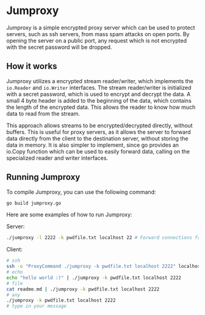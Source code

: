 # Jumproxy
Jumproxy is a simple encrypted proxy server which can be used to protect servers, such as ssh servers, from mass spam attacks on open ports. By opening the server on a public port, any request which is not encrypted with the secret password will be dropped. 

## How it works

Jumproxy utilizes a encrypted stream reader/writer, which implements the `io.Reader` and `io.Writer` interfaces. The stream reader/writer is initialized with a secret password, which is used to encrypt and decrypt the data. A small 4 byte header is added to the beginning of the data, which contains the length of the encrypted data. This allows the reader to know how much data to read from the stream.

This approach allows streams to be encrypted/decrypted directly, without buffers. This is useful for proxy servers, as it allows the server to forward data directly from the client to the destination server, without storing the data in memory. It is also simpler to implement, since go provides an io.Copy function which can be used to easily forward data, calling on the specialized reader and writer interfaces.


## Running Jumproxy
To compile Jumproxy, you can use the following command:
```bash
go build jumproxy.go
```

Here are some examples of how to run Jumproxy:

Server:
```bash
./jumproxy -l 2222 -k pwdfile.txt localhost 22 # Forward connections from port 2222 to port 22, 22 can be any port
```

Client:
```bash
# ssh
ssh -o "ProxyCommand ./jumproxy -k pwdfile.txt localhost 2222" localhost
# echo
echo "hello world :)" | ./jumproxy -k pwdfile.txt localhost 2222
# file
cat readme.md | ./jumproxy -k pwdfile.txt localhost 2222
# any
./jumproxy -k pwdfile.txt localhost 2222
# type in your message
```

